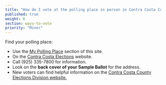```yaml
---
title: "How do I vote at the polling place in person in Contra Costa County?"
published: true
weight: 6
section: ways-to-vote
priority: "Minor"
---
```


Find your polling place:  
- Use the [My Polling Place](#section-my-polling-place) section of this site.  
- On the [Contra Costa Elections](http://www.cocovote.us/current-election/where-do-i-vote/#Search) website.  
- Call (925) 335-7800 for information.  
- Look on the **back cover of your Sample Ballot** for the address.  
- New voters can find helpful information on the [Contra Costa County Elections Division website.](http://www.cocovote.us/voting/voting-frequently-asked-questions/)  
